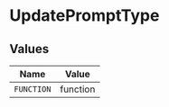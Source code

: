 # UpdatePromptType


## Values

| Name       | Value      |
| ---------- | ---------- |
| `FUNCTION` | function   |